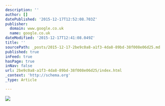 ```yaml
---
description: ''
author: []
datePublished: '2015-12-17T12:52:08.703Z'
publisher:
  domain: www.google.co.uk
  name: google.co.uk
dateModified: '2015-12-17T12:41:08.049Z'
title: ''
sourcePath: _posts/2015-12-17-2be9c0a8-a1f3-4da8-89bd-38f008e06d25.md
published: true
inFeed: true
hasPage: true
inNav: false
url: 2be9c0a8-a1f3-4da8-89bd-38f008e06d25/index.html
_context: 'http://schema.org'
_type: Article

---
```

![](http://blog.tigerpens.co.uk/wp-content/uploads/2015/03/president-obama-cross-pen.jpg)